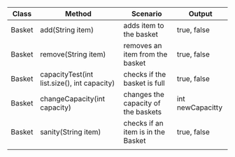 
| Class  | Method                                      | Scenario                            | Output           |
|--------|---------------------------------------------|-------------------------------------|------------------|
| Basket | add(String item)                            | adds item to the basket             | true, false      |
| Basket | remove(String item)                         | removes an item from the basket     | true, false      |
| Basket | capacityTest(int list.size(), int capacity) | checks if the basket is full        | true, false      |
| Basket | changeCapacity(int capacity)                | changes the capacity of the baskets | int newCapacitty |
| Basket | sanity(String item)                         | checks if an item is in the Basket  | true, false      |
|        |                                             |                                     |                  |
